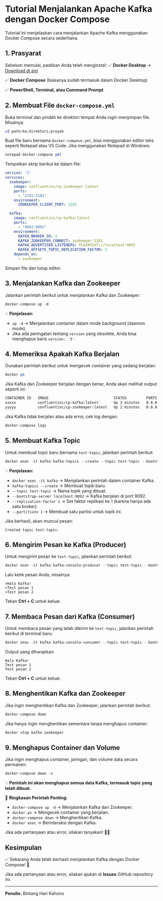 # Tutorial Menjalankan Apache Kafka dengan Docker Compose

Tutorial ini menjelaskan cara menjalankan Apache Kafka menggunakan Docker Compose secara sederhana.

## 1. Prasyarat
Sebelum memulai, pastikan Anda telah menginstal:
✅ **Docker Desktop** → [Download di sini](https://www.docker.com/products/docker-desktop/)

✅ **Docker Compose** (biasanya sudah termasuk dalam Docker Desktop)

✅ **PowerShell, Terminal, atau Command Prompt**

## 2. Membuat File `docker-compose.yml`
Buka terminal dan pindah ke direktori tempat Anda ingin menyimpan file. Misalnya:

```powershell
cd path/ke/direktori/proyek
```

Buat file baru bernama `docker-compose.yml`, bisa menggunakan editor teks seperti Notepad atau VS Code. Jika menggunakan Notepad di Windows:

```powershell
notepad docker-compose.yml
```

Tempelkan skrip berikut ke dalam file:

```yaml
version: '3'
services:
  zookeeper:
    image: confluentinc/cp-zookeeper:latest
    ports:
      - "2181:2181"
    environment:
      ZOOKEEPER_CLIENT_PORT: 2181

  kafka:
    image: confluentinc/cp-kafka:latest
    ports:
      - "9092:9092"
    environment:
      KAFKA_BROKER_ID: 1
      KAFKA_ZOOKEEPER_CONNECT: zookeeper:2181
      KAFKA_ADVERTISED_LISTENERS: PLAINTEXT://localhost:9092
      KAFKA_OFFSETS_TOPIC_REPLICATION_FACTOR: 1
    depends_on:
      - zookeeper
```

Simpan file dan tutup editor.

## 3. Menjalankan Kafka dan Zookeeper
Jalankan perintah berikut untuk menjalankan Kafka dan Zookeeper:

```powershell
docker-compose up -d
```

💡 **Penjelasan:**
- `up -d` → Menjalankan container dalam mode background (daemon mode).
- Jika ada peringatan tentang `version` yang obsolete, Anda bisa menghapus baris `version: '3'`.

## 4. Memeriksa Apakah Kafka Berjalan
Gunakan perintah berikut untuk mengecek container yang sedang berjalan:

```powershell
docker ps
```

Jika Kafka dan Zookeeper berjalan dengan benar, Anda akan melihat output seperti ini:

```bash
CONTAINER ID   IMAGE                              STATUS         PORTS
xxxxx          confluentinc/cp-kafka:latest       Up 2 minutes   0.0.0.0:9092->9092/tcp
yyyyy          confluentinc/cp-zookeeper:latest   Up 2 minutes   0.0.0.0:2181->2181/tcp
```

Jika Kafka tidak berjalan atau ada error, cek log dengan:

```powershell
docker-compose logs
```

## 5. Membuat Kafka Topic
Untuk membuat topic baru bernama `test-topic`, jalankan perintah berikut:

```powershell
docker exec -it kafka kafka-topics --create --topic test-topic --bootstrap-server localhost:9092 --replication-factor 1 --partitions 1
```

💡 **Penjelasan:**
- `docker exec -it kafka` → Menjalankan perintah dalam container Kafka.
- `kafka-topics --create` → Membuat topik baru.
- `--topic test-topic` → Nama topik yang dibuat.
- `--bootstrap-server localhost:9092` → Kafka berjalan di port 9092.
- `--replication-factor 1` → Set faktor replikasi ke 1 (karena hanya ada satu broker).
- `--partitions 1` → Membuat satu partisi untuk topik ini.

Jika berhasil, akan muncul pesan:

```nginx
Created topic test-topic.
```

## 6. Mengirim Pesan ke Kafka (Producer)
Untuk mengirim pesan ke `test-topic`, jalankan perintah berikut:

```powershell
docker exec -it kafka kafka-console-producer --topic test-topic --bootstrap-server localhost:9092
```

Lalu ketik pesan Anda, misalnya:

```shell
>Halo Kafka!
>Test pesan 1
>Test pesan 2
```

Tekan **Ctrl + C** untuk keluar.

## 7. Membaca Pesan dari Kafka (Consumer)
Untuk membaca pesan yang telah dikirim ke `test-topic`, jalankan perintah berikut di terminal baru:

```powershell
docker exec -it kafka kafka-console-consumer --topic test-topic --bootstrap-server localhost:9092 --from-beginning
```

Output yang diharapkan:

```nginx
Halo Kafka!
Test pesan 1
Test pesan 2
```

Tekan **Ctrl + C** untuk keluar.

## 8. Menghentikan Kafka dan Zookeeper
Jika ingin menghentikan Kafka dan Zookeeper, jalankan perintah berikut:

```powershell
docker-compose down
```

Jika hanya ingin menghentikan sementara tanpa menghapus container:

```powershell
docker stop kafka zookeeper
```

## 9. Menghapus Container dan Volume
Jika ingin menghapus container, jaringan, dan volume data secara permanen:

```powershell
docker-compose down -v
```

💡 **Perintah ini akan menghapus semua data Kafka, termasuk topic yang telah dibuat.**

📌 **Ringkasan Perintah Penting:**
- `docker-compose up -d` → Menjalankan Kafka dan Zookeeper.
- `docker ps` → Mengecek container yang berjalan.
- `docker-compose down` → Menghentikan Kafka.
- `docker exec` → Berinteraksi dengan Kafka.

Jika ada pertanyaan atau error, silakan tanyakan! 🚀🔥

## Kesimpulan
✅ Sekarang Anda telah berhasil menjalankan Kafka dengan Docker Compose! 🚀

Jika ada pertanyaan atau error, silakan ajukan di **Issues** GitHub repository ini.

---
**Penulis:** Bintang Hari Kahono
